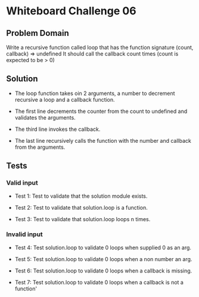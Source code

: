 # Whiteboard Challenge 06

  ## Problem Domain

  Write a recursive function called loop that has the function signature (count, callback) => undefined It should call the callback count times (count is expected to be > 0)

 
  ## Solution

  - The loop function takes oin 2 arguments, a number to decrement recursive a loop  and a callback function.

  - The first line decrements the counter from the count to undefined and validates the arguments.

  - The third line invokes the callback.

  - The last line recursively calls the function with the number and callback from the arguments. 


  
  ## Tests
  
  ### Valid input
     
  - Test 1: Test to validate that the solution module exists.
 
  - Test 2: Test to validate that solution.loop is a function.
 
  - Test 3: Test to validate that solution.loop loops n times.

  ### Invalid input

 - Test 4: Test solution.loop to validate 0 loops when supplied 0 as an arg.

 - Test 5: Test solution.loop to validate 0 loops when a non number an arg.
 
 - Test 6: Test solution.loop to validate 0 loops when a callback is missing.
 
 - Test 7: Test solution.loop to validate 0 loops when a callback is not a function'
